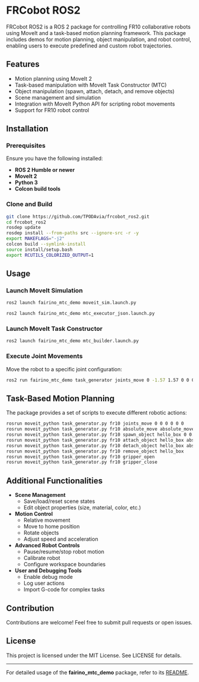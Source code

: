 # FRCobot ROS2

FRCobot ROS2 is a ROS 2 package for controlling FR10 collaborative robots using MoveIt and a task-based motion planning framework. This package includes demos for motion planning, object manipulation, and robot control, enabling users to execute predefined and custom robot trajectories.

## Features
- Motion planning using MoveIt 2
- Task-based manipulation with MoveIt Task Constructor (MTC)
- Object manipulation (spawn, attach, detach, and remove objects)
- Scene management and simulation
- Integration with MoveIt Python API for scripting robot movements
- Support for FR10 robot control

## Installation

### Prerequisites
Ensure you have the following installed:
- **ROS 2 Humble or newer**
- **MoveIt 2**
- **Python 3**
- **Colcon build tools**

### Clone and Build
```bash
git clone https://github.com/TPODAvia/frcobot_ros2.git
cd frcobot_ros2
rosdep update
rosdep install --from-paths src --ignore-src -r -y
export MAKEFLAGS="-j2"
colcon build --symlink-install
source install/setup.bash
export RCUTILS_COLORIZED_OUTPUT=1
```

## Usage

### Launch MoveIt Simulation
```bash
ros2 launch fairino_mtc_demo moveit_sim.launch.py
```

```bash
ros2 launch fairino_mtc_demo mtc_executor_json.launch.py
```

### Launch MoveIt Task Constructor
```bash
ros2 launch fairino_mtc_demo mtc_builder.launch.py
```

### Execute Joint Movements
Move the robot to a specific joint configuration:
```bash
ros2 run fairino_mtc_demo task_generator joints_move 0 -1.57 1.57 0 0 0
```

## Task-Based Motion Planning
The package provides a set of scripts to execute different robotic actions:
```bash
rosrun moveit_python task_generator.py fr10 joints_move 0 0 0 0 0 0
rosrun moveit_python task_generator.py fr10 absolute_move absolute_move
rosrun moveit_python task_generator.py fr10 spawn_object hello_box 0 0.5 0.2
rosrun moveit_python task_generator.py fr10 attach_object hello_box absolute_move
rosrun moveit_python task_generator.py fr10 detach_object hello_box absolute_move
rosrun moveit_python task_generator.py fr10 remove_object hello_box
rosrun moveit_python task_generator.py fr10 gripper_open
rosrun moveit_python task_generator.py fr10 gripper_close
```

## Additional Functionalities
- **Scene Management**
  - Save/load/reset scene states
  - Edit object properties (size, material, color, etc.)
- **Motion Control**
  - Relative movement
  - Move to home position
  - Rotate objects
  - Adjust speed and acceleration
- **Advanced Robot Controls**
  - Pause/resume/stop robot motion
  - Calibrate robot
  - Configure workspace boundaries
- **User and Debugging Tools**
  - Enable debug mode
  - Log user actions
  - Import G-code for complex tasks
  
## Contribution
Contributions are welcome! Feel free to submit pull requests or open issues.

## License
This project is licensed under the MIT License. See LICENSE for details.

---
For detailed usage of the **fairino_mtc_demo** package, refer to its [README](fairino_mtc_demo/README.md).